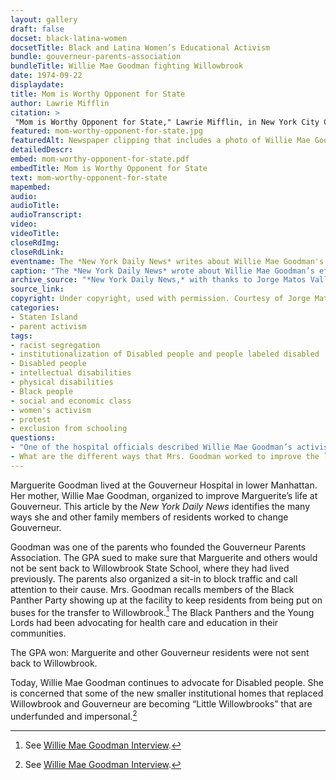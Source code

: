```yaml
--- 
layout: gallery
draft: false
docset: black-latina-women
docsetTitle: Black and Latina Women’s Educational Activism
bundle: gouverneur-parents-association
bundleTitle: Willie Mae Goodman fighting Willowbrook
date: 1974-09-22
displaydate: 
title: Mom is Worthy Opponent for State
author: Lawrie Mifflin
citation: >
 "Mom is Worthy Opponent for State," Lawrie Mifflin, in New York City Civil Rights History Project, Accessed: [Month Day, Year], https://nyccivilrightshistory.org/gallery/mom-worthy-opponent-for-state.
featured: mom-worthy-opponent-for-state.jpg
featuredAlt: Newspaper clipping that includes a photo of Willie Mae Goodman, who is a Black woman, visiting her 18-year old daughter Marguerite in the Gouverneur State School.
detailedDescr: 
embed: mom-worthy-opponent-for-state.pdf
embedTitle: Mom is Worthy Opponent for State
text: mom-worthy-opponent-for-state
mapembed: 
audio: 
audioTitle: 
audioTranscript: 
video: 
videoTitle: 
closeRdImg: 
closeRdLink: 
eventname: The *New York Daily News* writes about Willie Mae Goodman's success in keeping her daughter Marguerite at the Gouverneur Hospital and improving the care of all residents there.
caption: "The *New York Daily News* wrote about Willie Mae Goodman’s effort to improve conditions for her daughter Marguerite and others at the Gouverneur Hospital."
archive_source: "*New York Daily News,* with thanks to Jorge Matos Valldejuli"
source_link: 
copyright: Under copyright, used with permission. Courtesy of Jorge Matos Valldejuli
categories: 
- Staten Island
- parent activism
tags: 
- racist segregation
- institutionalization of Disabled people and people labeled disabled
- Disabled people
- intellectual disabilities
- physical disabilities
- Black people
- social and economic class
- women's activism
- protest
- exclusion from schooling
questions:
- "One of the hospital officials described Willie Mae Goodman’s activism this way: “… her complaining is good – she keeps us on our toes and she keeps the staff and parents inspired.” How do you think Mrs. Goodman would have felt about this description? Whose job is it to ensure good and safe care and education for Marguerite Goodman?"
- What are the different ways that Mrs. Goodman worked to improve the lives of her daughter Marguerite and other Disabled people?
--- 
```


Marguerite Goodman lived at the Gouverneur Hospital in lower Manhattan. Her mother, Willie Mae Goodman, organized to improve Marguerite’s life at Gouverneur. This article by the *New York Daily News* identifies the many ways she and other family members of residents worked to change Gouverneur.

Goodman was one of the parents who founded the Gouverneur Parents Association. The GPA sued to make sure that Marguerite and others would not be sent back to Willowbrook State School, where they had lived previously. The parents also organized a sit-in to block traffic and call attention to their cause. Mrs. Goodman recalls members of the Black Panther Party showing up at the facility to keep residents from being put on buses for the transfer to Willowbrook.[^1] The Black Panthers and the Young Lords had been advocating for health care and education in their communities.

The GPA won: Marguerite and other Gouverneur residents were not sent back to Willowbrook.

Today, Willie Mae Goodman continues to advocate for Disabled people. She is concerned that some of the new smaller institutional homes that replaced Willowbrook and Gouverneur are becoming “Little Willowbrooks” that are underfunded and impersonal.[^1]

[^1]: See [Willie Mae Goodman Interview](/topics/black-latina-women/gouverneur-parents-association/willie-mae-goodman).
